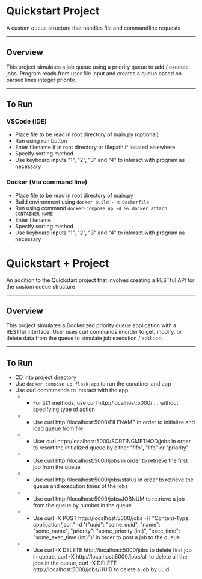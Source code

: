 # Quickstart Project
A custom queue structure that handles file and commandline requests

---

## Overview
This project simulates a job queue using a priority queue to add / execute jobs. Program reads from user file input and creates a queue based on parsed lines integer priority.

---

## To Run
### VSCode (IDE)
  * Place file to be read in root directory of main.py (optional)
  * Run using run button
  * Enter filename if in root directory or filepath if located elsewhere
  * Specify sorting method
  * Use keyboard inputs "1", "2", "3" and "4" to interact with program as necessary

### Docker (Via command line)
  * Place file to be read in root directory of main.py
  * Build environment using `docker build - < Dockerfile`
  * Run using command `docker-compose up -d && docker attach CONTAINER-NAME`
  * Enter filename
  * Specify sorting method
  * Use keyboard inputs "1", "2", "3" and "4" to interact with program as necessary


# Quickstart + Project
An addition to the Quickstart project that involves creating a RESTful API for the custom queue structure

---

## Overview
This project simulates a Dockerized priority queue application with a RESTful interface. User uses curl commands in order to get, modify, or delete data from the queue to simulate job execution / addition

---

## To Run
  * CD into project directory
  * Use `docker compose up flask-app` to run the conatiner and app
  * Use curl commmands to interact with the app
    * * For `GET` methods, use curl http://localhost:5000/ ... without specifying type of action
    * * Use curl http://localhost:5000/FILENAME in order to initialize and load queue from file
    * * User curl http://localhost:5000/SORTINGMETHOD/jobs in order to resort the initialized queue by either "fifo", "lifo" or "priority"
    * * Use curl http://localhost:5000/jobs in order to retrieve the first job from the queue
    * * Use curl http://localhost:5000/jobs/status in order to retrieve the queue and execution times of the jobs
    * * Use curl http://localhost:5000/jobs/JOBNUM to retrieve a job from the queue by number in the queue
    * * Use curl -X POST http://localhost:5000/jobs -H "Content-Type: application/json" -d '{"uuid": "some_uuid", "name": "some_name", "priority": "some_priority (int)", "exec_time": "some_exec_time (int)"}' in order to post a job to the queue
    * * Use curl -X DELETE http://localhost:5000/jobs to delete first job in queue, curl -X http://localhost:5000/jobs/all to delete all the jobs in the queue, curl -X DELETE http://localhost:5000/jobs/UUID to delete a job by uuid

